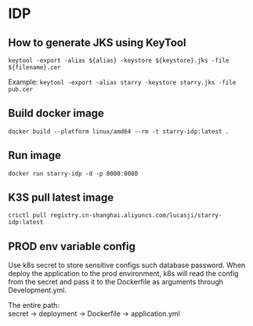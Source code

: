 # IDP

## How to generate JKS using KeyTool

`keytool -export -alias ${alias} -keystore ${keystore}.jks -file ${filename}.cer`

Example: `keytool -export -alias starry -keystore starry.jks -file pub.cer`

## Build docker image

`docker build --platform linux/amd64 --rm -t starry-idp:latest .`

## Run image

`docker run starry-idp -d -p 8000:8080`

## K3S pull latest image

`crictl pull registry.cn-shanghai.aliyuncs.com/lucasji/starry-idp:latest`

## PROD env variable config

Use k8s secret to store sensitive configs such database password. When deploy the application
to the prod environment, k8s will read the config from the secret and pass it to the
Dockerfile as arguments through Development.yml.

The entire path:  
secret -> deployment -> Dockerfile -> application.yml
